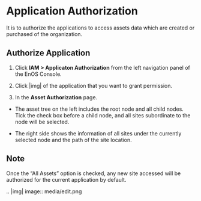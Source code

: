 # Application Authorization

It is to authorize the applications to access assets data which are created or purchased of the organization.

## Authorize Application

1. Click **IAM > Applicaton Authorization** from the left navigation panel of the EnOS Console.

2. Click |img| of the application that you want to grant permission.

3. In the **Asset Authorization** page.

- The asset tree on the left includes the root node and all child nodes. Tick the check box before a child node, and all sites subordinate to the node will be selected.

- The right side shows the information of all sites under the currently selected node and the path of the site location.

## Note

Once the “All Assets” option is checked, any new site accessed will be authorized for the current application by default.


.. |img| image:: media/edit.png

<!--end-->
